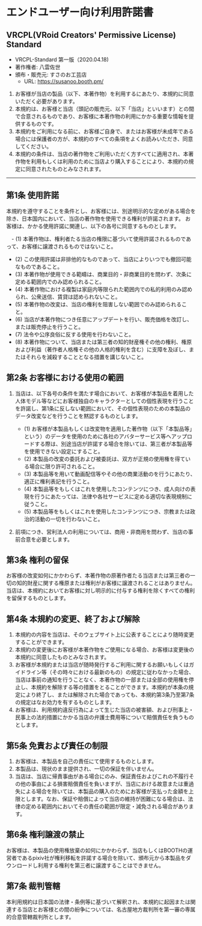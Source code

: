 <!--
このドキュメントは、本レポジトリの作者である八雲佐世が作成したものです。

UVL-AU-DU-PCU-CCU-SEU-VEU-Remarksを参考に、VRoidにかかる商品の頒布形態に即して整理ならびに欠点を補完したライセンスです。
UVLについての情報は http://uv-license.com/ を参考にしてください。

本利用規約を、VRCPL(VRoid Creators' Permissive License) Standatd と定め、必要に応じて派生ライセンスを策定予定です。

当ドキュメントはCreative Commons BY-SA 2.1-JPが適用されます。
https://creativecommons.org/licenses/by-sa/2.1/jp/legalcode

本利用許諾書の全部に賛同いただけるクリエイター様は、著作者名・頒布・販売元・URLなどを自身のURLに差し替えたうえでご自身のライセンスを公開することができます。

各著作物のコンテンツホルダーは、本利用許諾を参照・改変して独自の利用規約を作成することができますが、VRCPL(VRoid Creators' Permissive License)もしくはこれと混同する恐れのある名称を用いてはいけません。
VRCPL派生ライセンスの認証を得ることが

英語版を随時展開予定です。

【参考文献】
・田中豊「法律文書の作成と基本」（日本評論社）
・佐伯仁志、宇賀克也「ポケット六法　令和２年版」（有斐閣）

-->

# エンドユーザー向け利用許諾書
## VRCPL(VRoid Creators' Permissive License) Standard

- VRCPL-Standard 第一版（2020.04.18)
- 著作権者: 八雲佐世 <!-- あなたの名前 -->
- 頒布・販売元: すさのお工芸店 <!-- あなたのお店 -->
  -  URL: https://susanoo.booth.pm/ <!-- 同 -->


1. お客様が当店の製品（以下、本著作物）を利用するにあたり、本規約に同意いただく必要があります。
2. 本規約は、お客様と当店（頭記の販売元、以下「当店」といいます）との間で合意されるものであり、お客様に本著作物の利用にかかる重要な情報を提供するものです。
3. 本規約をご利用になる前に、お客様ご自身で、またはお客様が未成年である場合には保護者の方が、本規約のすべての条項をよくお読みいただき、同意してください。
4. 本規約の条件は、当店の著作物をご利用いただく方すべてに適用され、本著作物を利用もしくは利用のために当店より購入することにより、本規約の規定に同意されたものとみなされます。
-----

## 第1条 使用許諾
本規約を遵守することを条件とし、お客様には、別途明示的な定めがある場合を除き、日本国内において、当店の著作物を使用できる権利が許諾されます。
お客様は、かかる使用許諾に関連し、以下の各号に同意するものとします。

　- (1) 本著作物は、権利者たる当店の権限に基づいて使用許諾されるものであって、お客様に譲渡されるものではないこと。
  - (2) この使用許諾は非排他的なものであって、当店によりいつでも撤回可能なものであること。
  - (3) 本著作物が使用できる範疇は、商業目的・非商業目的を問わず、次条に定める範囲内でのみ認められること。 
  - (4) 本著作物における複製は家庭内等限られた範囲内での私的利用のみ認められ、公衆送信、賃貸は認められないこと。
  - (5) 本著作物の改変は、当店の権利を阻害しない範囲でのみ認められること。
  - (6) 当店が本著作物につき任意にアップデートを行い、販売価格を改訂し、または販売停止を行うこと。
  - (7) 法令や公序良俗に反する使用を行わないこと。
  - (8) 本著作物について、当店または第三者の知的財産権その他の権利、権原および利益（著作者人格権その他の人格的権利を含む）に支障を及ぼし、またはそれらを減殺することとなる措置を講じないこと。

## 第2条 お客様における使用の範囲
1. 当店は、以下各号の条件を満たす場合において、お客様が本製品を着用した人体モデル等などにお客様独自のキャラクターとしての個性表現を行うことを許諾し、第1条に反しない範囲において、その個性表現のための本製品のデータ改変などを行うことを黙認するものとします。

    - (1) お客様が本製品もしくは改変物を適用した著作物（以下「本製品等」という）のデータを使用のために各社のアバターサービス等へアップロードする際は、別途当店が許諾する場合を除いては、第三者が本製品等を使用できない設定にすること。
    - (2) 本製品の改変の委託および被委託は、双方が正規の使用権を得ている場合に限り許可されること。
    - (3) 本製品等を用いて動画配信等やその他の商業活動のを行うにあたり、適正に権利表記を行うこと。
    - (4) 本製品等をもしくはこれを使用したコンテンツにつき、成人向けの表現を行うにあたっては、法律や各社サービスに定める適切な表現規制に従うこと。
    - (5) 本製品等をもしくはこれを使用したコンテンツにつき、宗教または政治的活動の一切を行わないこと。

2. 前項につき、営利法人の利用については、商用・非商用を問わず、当店の事前合意を必要とします。

## 第3条 権利の留保
お客様の改変如何にかかわらず、本著作物の原著作者たる当店または第三者の一切の知的財産に関する権原または権利がお客様に譲渡されることはありません。当店は、本規約においてお客様に対し明示的に付与する権利を除くすべての権利を留保するものとします。

## 第4条 本規約の変更、終了および解除
1. 本規約の内容を当店は、そのウェブサイト上に公表することにより随時変更することができます。
2. 本規約の変更後にお客様が本著作物をご使用になる場合、お客様は変更後の本規約に同意したものとみなされます。
3. お客様が本規約または当店が随時発行するご利用に関するお願いもしくはガイドライン等（その時々における最新のもの）の規定に従わなかった場合、当店は事前の通知を行うことなく、本著作物の一部または全部の使用権を停止し、本規約を解除する等の措置をとることができます。本規約が本条の規定により終了し、または解除された場合であっても、本規約第3条乃至第7条の規定はなお効力を有するものとします。
4. お客様は、利用規約違反行為によって生じた当店の被害額、および刑事上・民事上の法的措置にかかる当店の弁護士費用等について賠償責任を負うものとします。

## 第5条 免責および責任の制限
1. お客様は、本製品を自己の責任にて使用するものとします。
2. 本製品は、現状のまま提供され、一切の保証を伴いません。
3. 当店は、当店に帰責事由がある場合にのみ、保証責任およびこれの不履行その他の事由による損害賠償責任を負いますが、当店における故意または重過失による場合を除いては、本製品の購入のためにお客様が支払った金額を上限とします。なお、保証や賠償によって当店の維持が困難になる場合は、法律の定める範囲内においてその責任の範囲が限定・減免される場合があります。

## 第6条 権利譲渡の禁止
お客様は、本製品の使用権放棄の如何にかかわらず、当店もしくはBOOTHの運営者であるpixiv社が権利移転を許諾する場合を除いて、頒布元から本製品をダウンロードし利用する権利を第三者に譲渡することはできません。

## 第7条 裁判管轄
本利用規約は日本国の法律・条例等に基づいて解釈され、本規約に起因または関連する当店とお客様との間の紛争については、名古屋地方裁判所<!-- あなたの土地管轄の地方裁判所 -->を第一審の専属的合意管轄裁判所とします。
